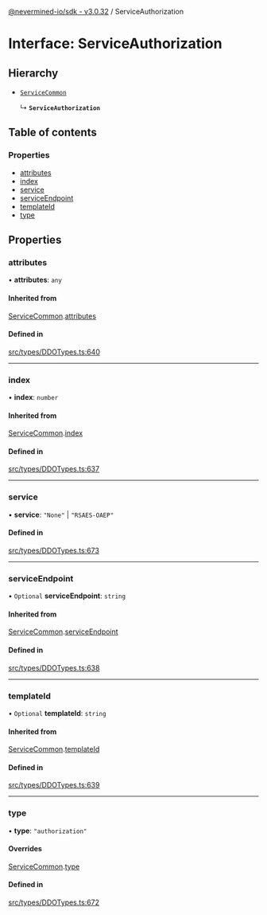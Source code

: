 [@nevermined-io/sdk - v3.0.32](../code-reference.md) / ServiceAuthorization

# Interface: ServiceAuthorization

## Hierarchy

- [`ServiceCommon`](ServiceCommon.md)

  ↳ **`ServiceAuthorization`**

## Table of contents

### Properties

- [attributes](ServiceAuthorization.md#attributes)
- [index](ServiceAuthorization.md#index)
- [service](ServiceAuthorization.md#service)
- [serviceEndpoint](ServiceAuthorization.md#serviceendpoint)
- [templateId](ServiceAuthorization.md#templateid)
- [type](ServiceAuthorization.md#type)

## Properties

### attributes

• **attributes**: `any`

#### Inherited from

[ServiceCommon](ServiceCommon.md).[attributes](ServiceCommon.md#attributes)

#### Defined in

[src/types/DDOTypes.ts:640](https://github.com/nevermined-io/sdk-js/blob/aebb2d7041e6f22aa25122a9a516bc8a7030d8ab/src/types/DDOTypes.ts#L640)

---

### index

• **index**: `number`

#### Inherited from

[ServiceCommon](ServiceCommon.md).[index](ServiceCommon.md#index)

#### Defined in

[src/types/DDOTypes.ts:637](https://github.com/nevermined-io/sdk-js/blob/aebb2d7041e6f22aa25122a9a516bc8a7030d8ab/src/types/DDOTypes.ts#L637)

---

### service

• **service**: `"None"` \| `"RSAES-OAEP"`

#### Defined in

[src/types/DDOTypes.ts:673](https://github.com/nevermined-io/sdk-js/blob/aebb2d7041e6f22aa25122a9a516bc8a7030d8ab/src/types/DDOTypes.ts#L673)

---

### serviceEndpoint

• `Optional` **serviceEndpoint**: `string`

#### Inherited from

[ServiceCommon](ServiceCommon.md).[serviceEndpoint](ServiceCommon.md#serviceendpoint)

#### Defined in

[src/types/DDOTypes.ts:638](https://github.com/nevermined-io/sdk-js/blob/aebb2d7041e6f22aa25122a9a516bc8a7030d8ab/src/types/DDOTypes.ts#L638)

---

### templateId

• `Optional` **templateId**: `string`

#### Inherited from

[ServiceCommon](ServiceCommon.md).[templateId](ServiceCommon.md#templateid)

#### Defined in

[src/types/DDOTypes.ts:639](https://github.com/nevermined-io/sdk-js/blob/aebb2d7041e6f22aa25122a9a516bc8a7030d8ab/src/types/DDOTypes.ts#L639)

---

### type

• **type**: `"authorization"`

#### Overrides

[ServiceCommon](ServiceCommon.md).[type](ServiceCommon.md#type)

#### Defined in

[src/types/DDOTypes.ts:672](https://github.com/nevermined-io/sdk-js/blob/aebb2d7041e6f22aa25122a9a516bc8a7030d8ab/src/types/DDOTypes.ts#L672)
